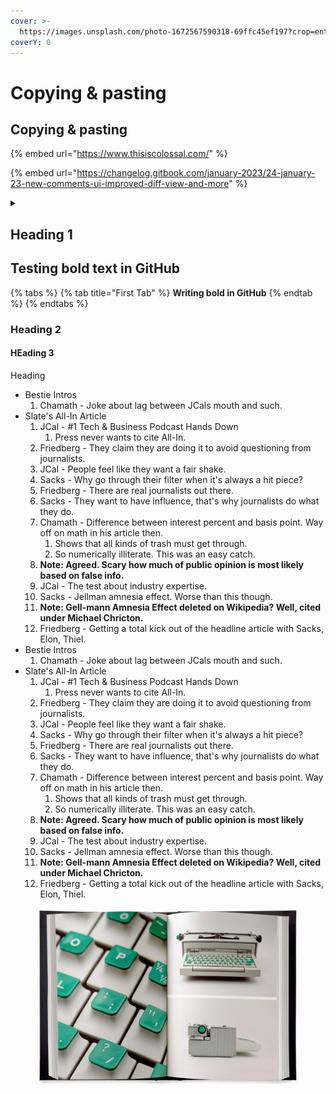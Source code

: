 ```yaml
---
cover: >-
  https://images.unsplash.com/photo-1672567590318-69ffc45ef197?crop=entropy&cs=tinysrgb&fm=jpg&ixid=MnwxOTcwMjR8MHwxfHJhbmRvbXx8fHx8fHx8fDE2NzQ2NDg3MjM&ixlib=rb-4.0.3&q=80
coverY: 0
---
```


# Copying & pasting

## Copying & pasting

{% embed url="https://www.thisiscolossal.com/" %}

{% embed url="https://changelog.gitbook.com/january-2023/24-january-23-new-comments-ui-improved-diff-view-and-more" %}

<details>

<summary></summary>



</details>

## Heading 1

## Testing bold text in GitHub

{% tabs %}
{% tab title="First Tab" %}
**Writing bold in GitHub**
{% endtab %}
{% endtabs %}

### Heading 2

#### HEading 3

Heading

* Bestie Intros
  1. Chamath - Joke about lag between JCals mouth and such.
* Slate's All-In Article
  1. JCal - #1 Tech & Business Podcast Hands Down
     1. Press never wants to cite All-In.
  2. Friedberg - They claim they are doing it to avoid questioning from journalists.
  3. JCal - People feel like they want a fair shake.
  4. Sacks - Why go through their filter when it's always a hit piece?
  5. Friedberg - There are real journalists out there.
  6. Sacks - They want to have influence, that's why journalists do what they do.
  7. Chamath - Difference between interest percent and basis point. Way off on math in his article then.
     1. Shows that all kinds of trash must get through.
     2. So numerically illiterate. This was an easy catch.
  8. **Note: Agreed. Scary how much of public opinion is most likely based on false info.**
  9. JCal - The test about industry expertise.
  10. Sacks - Jellman amnesia effect. Worse than this though.
  11. **Note: Gell-mann Amnesia Effect deleted on Wikipedia? Well, cited under Michael Chricton.**
  12. Friedberg - Getting a total kick out of the headline article with Sacks, Elon, Thiel.
* Bestie Intros
  1. Chamath - Joke about lag between JCals mouth and such.
* Slate's All-In Article
  1. JCal - #1 Tech & Business Podcast Hands Down
     1. Press never wants to cite All-In.
  2. Friedberg - They claim they are doing it to avoid questioning from journalists.
  3. JCal - People feel like they want a fair shake.
  4. Sacks - Why go through their filter when it's always a hit piece?
  5. Friedberg - There are real journalists out there.
  6. Sacks - They want to have influence, that's why journalists do what they do.
  7. Chamath - Difference between interest percent and basis point. Way off on math in his article then.
     1. Shows that all kinds of trash must get through.
     2. So numerically illiterate. This was an easy catch.
  8. **Note: Agreed. Scary how much of public opinion is most likely based on false info.**
  9. JCal - The test about industry expertise.
  10. Sacks - Jellman amnesia effect. Worse than this though.
  11. **Note: Gell-mann Amnesia Effect deleted on Wikipedia? Well, cited under Michael Chricton.**
  12. Friedberg - Getting a total kick out of the headline article with Sacks, Elon, Thiel.

<figure><img src=".gitbook/assets/image (3) (2).png" alt=""><figcaption></figcaption></figure>
